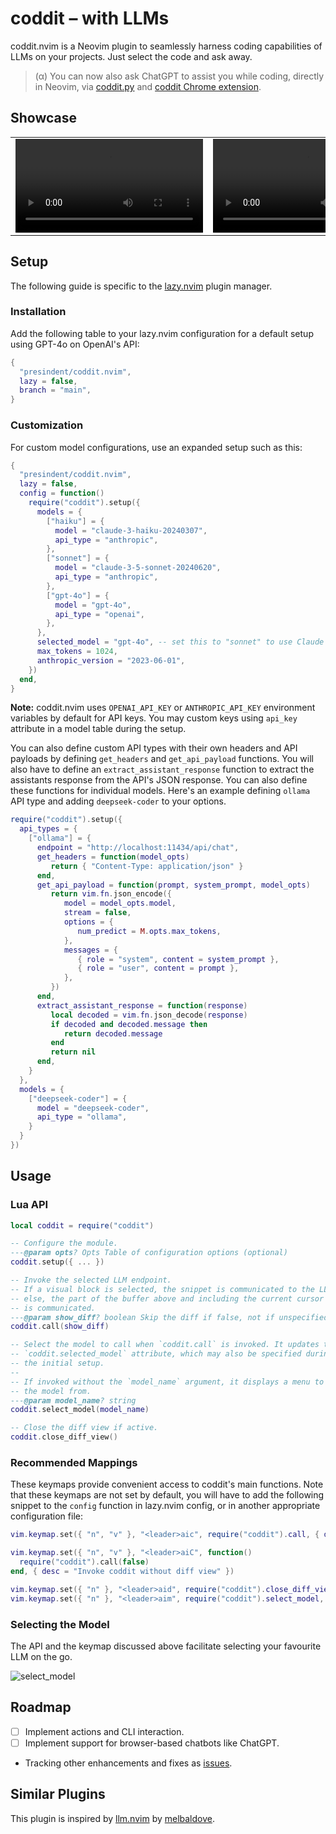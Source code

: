 # coddit – with LLMs

coddit.nvim is a Neovim plugin to seamlessly harness coding capabilities of LLMs on your projects. Just select the code and ask away.

> (α) You can now also ask ChatGPT to assist you while coding, directly in Neovim, via [coddit.py](https://github.com/presindent/coddit.py) and [coddit Chrome extension](https://github.com/presindent/coddit-chrome).

## Showcase

<table>
<tbody>
<tr>
<td><video src="https://github.com/presindent/coddit.nvim/assets/115044400/70372a6d-93dd-4db7-8f81-baffcd568701"/></td>
<td><video src="https://github.com/presindent/coddit.nvim/assets/115044400/521b9569-d632-4e06-9169-0e2a37a33727"/></td>
</tr>
</tbody>
</table>

## Setup

The following guide is specific to the [lazy.nvim](https://github.com/folke/lazy.nvim) plugin manager.

### Installation

Add the following table to your lazy.nvim configuration for a default setup using GPT-4o on OpenAI's API:

```lua
{
  "presindent/coddit.nvim",
  lazy = false,
  branch = "main",
}
```

### Customization

For custom model configurations, use an expanded setup such as this:

```lua
{
  "presindent/coddit.nvim",
  lazy = false,
  config = function()
    require("coddit").setup({
      models = {
        ["haiku"] = {
          model = "claude-3-haiku-20240307",
          api_type = "anthropic",
        },
        ["sonnet"] = {
          model = "claude-3-5-sonnet-20240620",
          api_type = "anthropic",
        },
        ["gpt-4o"] = {
          model = "gpt-4o",
          api_type = "openai",
        },
      },
      selected_model = "gpt-4o", -- set this to "sonnet" to use Claude Sonnet 3.5
      max_tokens = 1024,
      anthropic_version = "2023-06-01",
    })
  end,
}
```

**Note:** coddit.nvim uses `OPENAI_API_KEY` or `ANTHROPIC_API_KEY` environment variables by default for API keys. You may custom keys using `api_key` attribute in a model table during the setup.

You can also define custom API types with their own headers and API payloads by defining `get_headers` and `get_api_payload` functions. You will also have to define an `extract_assistant_response` function to extract the assistants response from the API's JSON response. You can also define these functions for individual models. Here's an example defining `ollama` API type and adding `deepseek-coder` to your options.

```lua
require("coddit").setup({
  api_types = {
    ["ollama"] = {
      endpoint = "http://localhost:11434/api/chat",
      get_headers = function(model_opts)
         return { "Content-Type: application/json" }
      end,
      get_api_payload = function(prompt, system_prompt, model_opts)
         return vim.fn.json_encode({
            model = model_opts.model,
            stream = false,
            options = {
               num_predict = M.opts.max_tokens,
            },
            messages = {
               { role = "system", content = system_prompt },
               { role = "user", content = prompt },
            },
         })
      end,
      extract_assistant_response = function(response)
         local decoded = vim.fn.json_decode(response)
         if decoded and decoded.message then
            return decoded.message
         end
         return nil
      end,
    }
  },
  models = {
    ["deepseek-coder"] = {
      model = "deepseek-coder",
      api_type = "ollama",
    }
  }
})
```

## Usage

### Lua API

```lua
local coddit = require("coddit")

-- Configure the module.
---@param opts? Opts Table of configuration options (optional)
coddit.setup({ ... })

-- Invoke the selected LLM endpoint.
-- If a visual block is selected, the snippet is communicated to the LLM,
-- else, the part of the buffer above and including the current cursor row
-- is communicated.
---@param show_diff? boolean Skip the diff if false, not if unspecified
coddit.call(show_diff)

-- Select the model to call when `coddit.call` is invoked. It updates the
-- `coddit.selected_model` attribute, which may also be specified during
-- the initial setup.
--
-- If invoked without the `model_name` argument, it displays a menu to pick
-- the model from.
---@param model_name? string
coddit.select_model(model_name)

-- Close the diff view if active.
coddit.close_diff_view()
```

### Recommended Mappings

These keymaps provide convenient access to coddit's main functions. Note that these keymaps are not set by default, you will have to add the following snippet to the `config` function in lazy.nvim config, or in another appropriate configuration file:

```lua
vim.keymap.set({ "n", "v" }, "<leader>aic", require("coddit").call, { desc = "Invoke coddit" })

vim.keymap.set({ "n", "v" }, "<leader>aiC", function()
  require("coddit").call(false)
end, { desc = "Invoke coddit without diff view" })

vim.keymap.set({ "n" }, "<leader>aid", require("coddit").close_diff_view, { desc = "Close coddit diffview" })
vim.keymap.set({ "n" }, "<leader>aim", require("coddit").select_model, { desc = "Select model for coddit" })
```

### Selecting the Model

The API and the keymap discussed above facilitate selecting your favourite LLM on the go.

![select_model](https://github.com/presindent/coddit.nvim/assets/115044400/f68ebca5-a271-428e-bc45-b75153ce8010)

## Roadmap

- [ ] Implement actions and CLI interaction.
- [ ] Implement support for browser-based chatbots like ChatGPT.
- Tracking other enhancements and fixes as [issues](https://github.com/presindent/coddit.nvim/issues).

## Similar Plugins

This plugin is inspired by [llm.nvim](https://github.com/melbaldove/llm.nvim) by [melbaldove](https://github.com/melbaldove).
